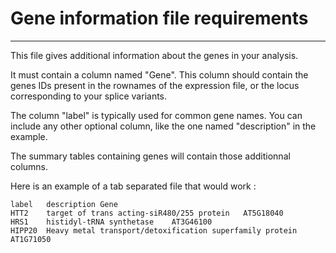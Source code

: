# Gene information file requirements

---
This file gives additional information about the genes in your analysis.

It must contain a column named "Gene".
This column should contain the genes IDs present in the rownames of the expression file, or the locus corresponding to your splice variants.

The column "label" is typically used for common gene names. You can  include any other optional column, like the one named "description" in the example.

The summary tables containing genes will contain those additionnal columns.

Here is an example of a tab separated file that would work :
```
label   description Gene
HTT2	target of trans acting-siR480/255 protein	AT5G18040
HRS1	histidyl-tRNA synthetase	AT3G46100
HIPP20	Heavy metal transport/detoxification superfamily protein	AT1G71050
```